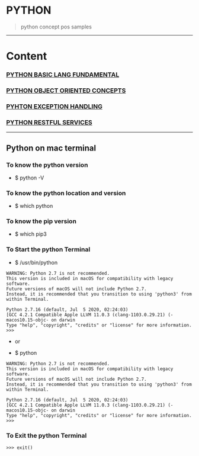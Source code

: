 # PYTHON 
> python concept pos samples 

---

# Content 

### [PYTHON BASIC LANG FUNDAMENTAL](https://github.com/adarshkumarsingh83/python/blob/master/1%20PYTHON_BASIC_README.md)

### [PYTHON OBJECT ORIENTED CONCEPTS](https://github.com/adarshkumarsingh83/python/blob/master/2%20PYTHON_OBJECT_ORITENTED_README.md)

### [PYHTON EXCEPTION HANDLING ](https://github.com/adarshkumarsingh83/python/blob/master/3%20PYTHON_EXCEPTION_HANDLING_README.md)


### [PYTHON RESTFUL SERVICES ](https://github.com/adarshkumarsingh83/python/blob/master/PYTHON_REST_SERVICE_README.md)

---


## Python on mac terminal 

### To know the python version 
* $ python -V

### To know the python location and version  
* $ which python

### To know the pip version 
* $ which pip3


### To Start the python Terminal
* $  /usr/bin/python
```
WARNING: Python 2.7 is not recommended. 
This version is included in macOS for compatibility with legacy software. 
Future versions of macOS will not include Python 2.7. 
Instead, it is recommended that you transition to using 'python3' from within Terminal.

Python 2.7.16 (default, Jul  5 2020, 02:24:03) 
[GCC 4.2.1 Compatible Apple LLVM 11.0.3 (clang-1103.0.29.21) (-macos10.15-objc- on darwin
Type "help", "copyright", "credits" or "license" for more information.
>>> 
```

 * or 

* $ python
```
WARNING: Python 2.7 is not recommended. 
This version is included in macOS for compatibility with legacy software. 
Future versions of macOS will not include Python 2.7. 
Instead, it is recommended that you transition to using 'python3' from within Terminal.

Python 2.7.16 (default, Jul  5 2020, 02:24:03) 
[GCC 4.2.1 Compatible Apple LLVM 11.0.3 (clang-1103.0.29.21) (-macos10.15-objc- on darwin
Type "help", "copyright", "credits" or "license" for more information.
>>> 

```

### To Exit the python Terminal 
```
>>> exit()
```


